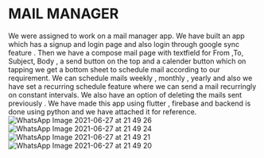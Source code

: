 # MAIL MANAGER

We were assigned to work on a mail manager app. We have built an
app which has a signup and login page and also login through google
sync feature . Then we have a compose mail page with textfield for
From ,To, Subject, Body , a send button on the top and a calender
button which on tapping we get a bottom sheet to schedule mail
according to our requirement.
We can schedule mails weekly , monthly , yearly and also we have
set a recurring schedule feature where we can send a mail
recurringly on constant intervals. We also have an option of
deleting the mails sent previously .
We have made this app using flutter , firebase and backend is
done using python and we have attached it for reference.
![WhatsApp Image 2021-06-27 at 21 49 26](https://user-images.githubusercontent.com/70462967/123552737-19ed1980-d795-11eb-8f41-4feaa62a7e6f.jpeg)
![WhatsApp Image 2021-06-27 at 21 49 24](https://user-images.githubusercontent.com/70462967/123552744-22455480-d795-11eb-9da8-e2b5e4e02662.jpeg)
![WhatsApp Image 2021-06-27 at 21 49 21](https://user-images.githubusercontent.com/70462967/123552748-24a7ae80-d795-11eb-8970-60c6e3cf9c4d.jpeg)
![WhatsApp Image 2021-06-27 at 21 49 20](https://user-images.githubusercontent.com/70462967/123552750-27a29f00-d795-11eb-8ca9-9f41fcd1ddb6.jpeg)



